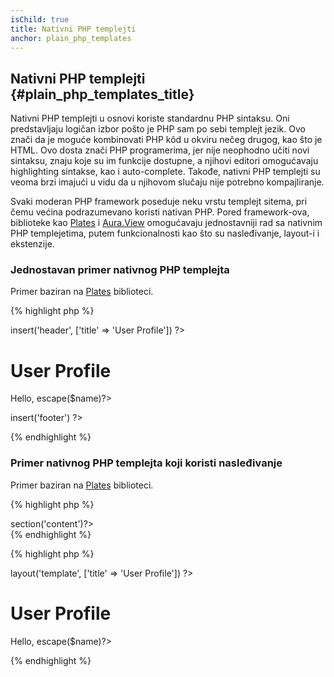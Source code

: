 ```yaml
---
isChild: true
title: Nativni PHP templejti
anchor: plain_php_templates
---
```


## Nativni PHP templejti {#plain_php_templates_title}

Nativni PHP templejti u osnovi koriste standardnu PHP sintaksu. Oni predstavljaju logičan izbor
pošto je PHP sam po sebi templejt jezik. Ovo znači da je moguće kombinovati PHP kôd u okviru nečeg
drugog, kao što je HTML. Ovo dosta znači PHP programerima, jer nije neophodno učiti novi sintaksu,
znaju koje su im funkcije dostupne, a njihovi editori omogućavaju highlighting sintakse, kao i
auto-complete. Takođe, nativni PHP templejti su veoma brzi imajući u vidu da u njihovom slučaju
nije potrebno kompajliranje.

Svaki moderan PHP framework poseduje neku vrstu templejt sitema, pri čemu većina podrazumevano
koristi nativan PHP. Pored framework-ova, biblioteke kao [Plates][plates] i [Aura.View][aura]
omogućavaju jednostavniji rad sa nativnim PHP templejetima, putem funkcionalnosti kao što su
nasleđivanje, layout-i i ekstenzije.

### Jednostavan primer nativnog PHP templejta

Primer baziran na [Plates][plates] biblioteci.

{% highlight php %}
<?php // user_profile.php ?>

<?php $this->insert('header', ['title' => 'User Profile']) ?>

<h1>User Profile</h1>
<p>Hello, <?=$this->escape($name)?></p>

<?php $this->insert('footer') ?>
{% endhighlight %}

### Primer nativnog PHP templejta koji koristi nasleđivanje

Primer baziran na [Plates][plates] biblioteci.

{% highlight php %}
<?php // template.php ?>

<html>
<head>
    <title><?=$title?></title>
</head>
<body>

<main>
    <?=$this->section('content')?>
</main>

</body>
</html>
{% endhighlight %}

{% highlight php %}
<?php // user_profile.php ?>

<?php $this->layout('template', ['title' => 'User Profile']) ?>

<h1>User Profile</h1>
<p>Hello, <?=$this->escape($name)?></p>
{% endhighlight %}


[plates]: http://platesphp.com/
[aura]: https://github.com/auraphp/Aura.View
